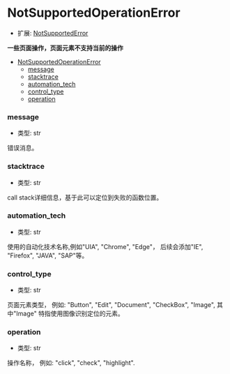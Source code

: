 # NotSupportedOperationError

- 扩展: [NotSupportedError](./notsupportederror.md)

**一些页面操作，页面元素不支持当前的操作**

- [NotSupportedOperationError](#notsupportedoperationerror)
    - [message](#message)
    - [stacktrace](#stacktrace)
    - [automation\_tech](#automation_tech)
    - [control\_type](#control_type)
    - [operation](#operation)


### message
- 类型: str

错误消息。


### stacktrace
- 类型: str

call stack详细信息，基于此可以定位到失败的函数位置。

### automation_tech
- 类型: str

使用的自动化技术名称,例如"UIA", "Chrome", "Edge"， 后续会添加"IE", "Firefox", "JAVA", "SAP"等。

### control_type
- 类型: str

页面元素类型， 例如: "Button", "Edit", "Document", "CheckBox", "Image", 其中"Image" 特指使用图像识别定位的元素。

### operation
- 类型: str

操作名称， 例如: "click", "check", "highlight".